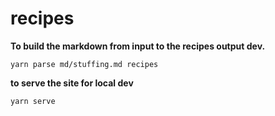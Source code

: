 # recipes

**To build the markdown from input to the recipes output dev.**

`yarn parse md/stuffing.md recipes`

**to serve the site for local dev**

`yarn serve`
